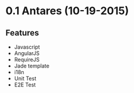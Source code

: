 # 0.1 Antares (10-19-2015)

## Features

- Javascript
- AngularJS
- RequireJS
- Jade template
- i18n
- Unit Test
- E2E Test
